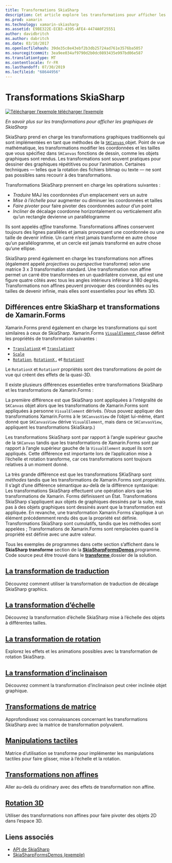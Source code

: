 ```yaml
---
title: Transformations SkiaSharp
description: Cet article explore les transformations pour afficher les graphiques de SkiaSharp dans les applications Xamarin.Forms et illustre ceci avec l’exemple de code.
ms.prod: xamarin
ms.technology: xamarin-skiasharp
ms.assetid: E9BE322E-ECB3-4395-AFE4-4474A0F25551
author: davidbritch
ms.author: dabritch
ms.date: 03/10/2017
ms.openlocfilehash: 39de35c8e43ebf2b3db25724ad761e3576ba5057
ms.sourcegitcommit: 3ea9ee034af9790d2b0dc0893435e997bd06e587
ms.translationtype: MT
ms.contentlocale: fr-FR
ms.lasthandoff: 07/30/2019
ms.locfileid: "68644956"
---
```

# <a name="skiasharp-transforms"></a>Transformations SkiaSharp

[![Télécharger l’exemple](~/media/shared/download.png) télécharger l’exemple](https://docs.microsoft.com/samples/xamarin/xamarin-forms-samples/skiasharpforms-demos)

_En savoir plus sur les transformations pour afficher les graphiques de SkiaSharp_

SkiaSharp prend en charge les transformations graphiques traditionnels qui sont implémentées en tant que méthodes de la [ `SKCanvas` ](xref:SkiaSharp.SKCanvas) objet. Point de vue mathématique, les transformations modifier les coordonnées et les tailles que vous spécifiez dans `SKCanvas` fonctions de dessin, comme les objets graphiques sont rendus. Les transformations sont souvent pratiques pour dessiner des graphiques répétitives ou pour l’animation. Certaines techniques &mdash; telles que la rotation des fichiers bitmap ou texte &mdash; ne sont pas possibles sans recourir à des transformations.

Transformations SkiaSharp prennent en charge les opérations suivantes :

- *Traduire* MAJ les coordonnées d’un emplacement vers un autre
- *Mise à l’échelle* pour augmenter ou diminuer les coordonnées et tailles
- *Faire pivoter* pour faire pivoter des coordonnées autour d’un point
- *Incliner* de décalage coordonne horizontalement ou verticalement afin qu’un rectangle devienne un parallélogramme

Ils sont appelés *affine* transforme. Transformations affines conservent toujours des lignes parallèles et jamais provoquent une coordonnée ou une taille de devenir infinie. Un carré n’est jamais transformé en autre chose qu’un parallélogramme, et un cercle est jamais transformé en autre chose qu’une ellipse.

SkiaSharp prend également en charge les transformations non affines (également appelé *projectives* ou *perspective* transforme) selon une matrice 3 x 3 transformation standard. Une transformation non affine permet un carré être transformées en un quadrilatère convexe, qui est une figure quatre côtés avec tous les angles intérieurs inférieur à 180 degrés. Transformations non affines peuvent provoquer des coordonnées ou les tailles de devenir infinie, mais elles sont essentielles pour les effets 3D.

## <a name="differences-between-skiasharp-and-xamarinforms-transforms"></a>Différences entre SkiaSharp et transformations de Xamarin.Forms

Xamarin.Forms prend également en charge les transformations qui sont similaires à ceux de SkiaSharp. Xamarin.Forms [ `VisualElement` ](xref:Xamarin.Forms.VisualElement) classe définit les propriétés de transformation suivantes :

- [`TranslationX`](xref:Xamarin.Forms.VisualElement.TranslationX) et [`TranslationY`](xref:Xamarin.Forms.VisualElement.TranslationY)
- [`Scale`](xref:Xamarin.Forms.VisualElement.Scale)
- [`Rotation`](xref:Xamarin.Forms.VisualElement.Rotation), [ `RotationX` ](xref:Xamarin.Forms.VisualElement.RotationX), et [`RotationY`](xref:Xamarin.Forms.VisualElement.RotationY)

Le `RotationX` et `RotationY` propriétés sont des transformations de point de vue qui créent des effets de la quasi-3D.

Il existe plusieurs différences essentielles entre transformations SkiaSharp et les transformations de Xamarin.Forms :

La première différence est que SkiaSharp sont appliquées à l’intégralité de `SKCanvas` objet alors que les transformations de Xamarin.Forms sont appliquées à personne `VisualElement` dérivés. (Vous pouvez appliquer des transformations Xamarin.Forms à le `SKCanvasView` de l’objet lui-même, étant donné que `SKCanvasView` dérive `VisualElement`, mais dans ce `SKCanvasView`, appliquent les transformations SkiaSkarp.)

Les transformations SkiaSharp sont par rapport à l’angle supérieur gauche de la `SKCanvas` tandis que les transformations de Xamarin.Forms sont par rapport à l’angle supérieur gauche de la `VisualElement` auquel ils sont appliqués. Cette différence est importante lors de l’application mise à l’échelle et rotation transforme, car ces transformations sont toujours relatives à un moment donné.

La très grande différence est que les transformations SKiaSharp sont *méthodes* tandis que les transformations de Xamarin.Forms sont *propriétés*. Il s’agit d’une différence sémantique au-delà de la différence syntaxique: Les transformations SkiaSharp effectuent une opération alors que les transformations de Xamarin. Forms définissent un État. Transformations SkiaSharp s’appliquent aux objets de graphiques dessinés par la suite, mais pas à des objets graphiques sont dessinés avant que la transformation est appliquée. En revanche, une transformation Xamarin.Forms s’applique à un élément précédemment rendu dès que la propriété est définie. Transformations SkiaSharp sont cumulatifs, tandis que les méthodes sont appelées ; Transformations de Xamarin.Forms sont remplacées quand la propriété est définie avec une autre valeur.

Tous les exemples de programmes dans cette section s’affichent dans le **SkiaSharp transforme** section de la [ **SkiaSharpFormsDemos** ](https://docs.microsoft.com/samples/xamarin/xamarin-forms-samples/skiasharpforms-demos) programme. Code source peut être trouvé dans le [ **transforme** ](https://github.com/xamarin/xamarin-forms-samples/tree/master/SkiaSharpForms/Demos/Demos/SkiaSharpFormsDemos/Transforms) dossier de la solution.

## <a name="the-translate-transformtranslatemd"></a>[La transformation de traduction](translate.md)

Découvrez comment utiliser la transformation de traduction de décalage SkiaSharp graphics.

## <a name="the-scale-transformscalemd"></a>[La transformation d’échelle](scale.md)

Découvrez la transformation d’échelle SkiaSharp mise à l’échelle des objets à différentes tailles.

## <a name="the-rotate-transformrotatemd"></a>[La transformation de rotation](rotate.md)

Explorez les effets et les animations possibles avec la transformation de rotation SkiaSharp.

## <a name="the-skew-transformskewmd"></a>[La transformation d’inclinaison](skew.md)

Découvrez comment la transformation d’inclinaison peut créer inclinée objet graphique.

## <a name="matrix-transformsmatrixmd"></a>[Transformations de matrice](matrix.md)

Approfondissez vos connaissances concernant les transformations SkiaSharp avec la matrice de transformation polyvalent.

## <a name="touch-manipulationstouchmd"></a>[Manipulations tactiles](touch.md)

Matrice d’utilisation se transforme pour implémenter les manipulations tactiles pour faire glisser, mise à l’échelle et la rotation.

## <a name="non-affine-transformsnon-affinemd"></a>[Transformations non affines](non-affine.md)

Aller au-delà du oridinary avec des effets de transformation non affine.

## <a name="3d-rotation3d-rotationmd"></a>[Rotation 3D](3d-rotation.md)

Utiliser des transformations non affines pour faire pivoter des objets 2D dans l’espace 3D.


## <a name="related-links"></a>Liens associés

- [API de SkiaSharp](https://docs.microsoft.com/dotnet/api/skiasharp)
- [SkiaSharpFormsDemos (exemple)](https://docs.microsoft.com/samples/xamarin/xamarin-forms-samples/skiasharpforms-demos)
